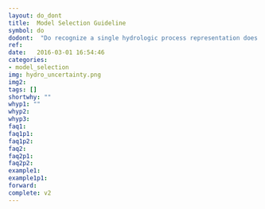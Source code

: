 ```yaml
---
layout: do_dont
title:  Model Selection Guideline
symbol: do
dodont:  "Do recognize a single hydrologic process representation does not capture the full range of uncertainty"
ref:  
date:   2016-03-01 16:54:46
categories:
- model_selection
img: hydro_uncertainty.png
img2: 
tags: []
shortwhy: ""
whyp1: ""
whyp2:
whyp3:
faq1:
faq1p1:
faq1p2:
faq2: 
faq2p1:
faq2p2:
example1:
example1p1:
forward:
complete: v2
---
```

